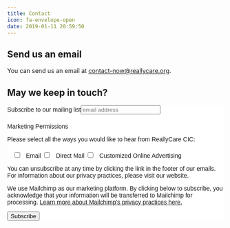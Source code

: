 ```yaml
---
title: Contact
icon: fa-envelope-open
date: 2019-01-11 20:59:50
---
```

## Send us an email
You can send us an email at [contact-now@reallycare.org](mailto:contact-now@reallycare.org).
## May we keep in touch?
<!-- Begin Mailchimp Signup Form -->
<link href="//cdn-images.mailchimp.com/embedcode/slim-10_7.css" rel="stylesheet" type="text/css"><style type="text/css">
	#mc_embed_signup{background:#fff; clear:left; font:14px Helvetica,Arial,sans-serif; }
	/* Add your own Mailchimp form style overrides in your site stylesheet or in this style block.
	   We recommend moving this block and the preceding CSS link to the HEAD of your HTML file. */
</style><style type="text/css">
	#mc-embedded-subscribe-form input[type=checkbox]{display: inline; width: auto;margin-right: 10px;}
	#mergeRow-gdpr {margin-top: 20px;}
	#mergeRow-gdpr fieldset label {font-weight: normal;}
	#mc-embedded-subscribe-form .mc_fieldset{border:none;min-height: 0px;padding-bottom:0px;}
</style><div id="mc_embed_signup"><form action="https://reallycare.us20.list-manage.com/subscribe/post?u=22347211969ce5e66cb0b6c9c&amp;id=461b7ceff3" method="post" id="mc-embedded-subscribe-form" name="mc-embedded-subscribe-form" class="validate" target="_blank" novalidate><div id="mc_embed_signup_scroll"><label for="mce-EMAIL">Subscribe to our mailing list</label><input type="email" value="" name="EMAIL" class="email" id="mce-EMAIL" placeholder="email address" required><div id="mergeRow-gdpr" class="mergeRow gdpr-mergeRow content__gdprBlock mc-field-group"><div class="content__gdpr"><label>Marketing Permissions</label><p>Please select all the ways you would like to hear from ReallyCare CIC:</p><fieldset class="mc_fieldset gdprRequired mc-field-group" name="interestgroup_field"><label class="checkbox subfield" for="gdpr_143"><input type="checkbox" id="gdpr_143" name="gdpr[143]" value="Y" class="av-checkbox "><span> Email</span> </label><label class="checkbox subfield" for="gdpr_147"><input type="checkbox" id="gdpr_147" name="gdpr[147]" value="Y" class="av-checkbox "><span> Direct Mail</span> </label><label class="checkbox subfield" for="gdpr_151"><input type="checkbox" id="gdpr_151" name="gdpr[151]" value="Y" class="av-checkbox "><span> Customized Online Advertising</span> </label></fieldset><p>You can unsubscribe at any time by clicking the link in the footer of our emails. For information about our privacy practices, please visit our website.</p></div><div class="content__gdprLegal"><p>We use Mailchimp as our marketing platform. By clicking below to subscribe, you acknowledge that your information will be transferred to Mailchimp for processing. <a href="https://mailchimp.com/legal/" target="_blank">Learn more about Mailchimp's privacy practices here.</a></p>    </div></div>    <!-- real people should not fill this in and expect good things - do not remove this or risk form bot signups-->  <div style="position: absolute; left: -5000px;" aria-hidden="true"><input type="text" name="b_22347211969ce5e66cb0b6c9c_461b7ceff3" tabindex="-1" value=""></div><div class="clear"><input type="submit" value="Subscribe" name="subscribe" id="mc-embedded-subscribe" class="button"></div></div></form></div>
<!--End mc_embed_signup-->